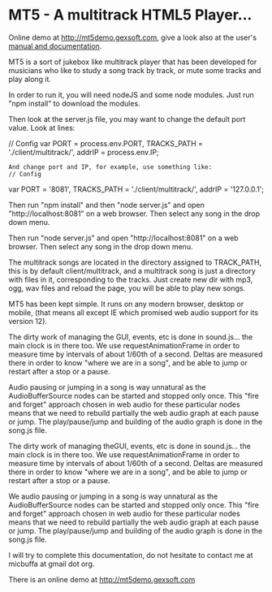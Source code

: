MT5 - A multitrack HTML5 Player...
===========
Online demo at http://mt5demo.gexsoft.com,  give a look also at the user's <a href="http://miageprojet2.unice.fr/Intranet_de_Michel_Buffa/MT5%2c_multitrack_player_for_musicians">manual and documentation</a>.

MT5 is a sort of jukebox like multitrack player that has been developed for musicians who like to study a song track by track, or mute some tracks and play along it.

In order to run it, you will need nodeJS and some node modules. Just run "npm install" to download the modules.

Then look at the server.js file, you may want to change the default port value. Look at lines:

  // Config
  var PORT = process.env.PORT,
  TRACKS_PATH = './client/multitrack/',
  addrIP = process.env.IP;
	
	And change port and IP, for example, use something like:
	// Config
  var PORT = '8081',
  TRACKS_PATH = './client/multitrack/',
  addrIP = '127.0.0.1';


Then run "npm install" and then "node server.js" and open "http://localhost:8081" on a web browser. Then select any song in the drop down menu.

Then run "node server.js" and open "http://localhost:8081" on a web browser. Then select any song in the drop down menu.

The multitrack songs are located in the directory assigned to TRACK_PATH, this is by default client/multitrack, and a multitrack song is just a directory with files in it, corresponding to the tracks. Just create new dir with mp3, ogg, wav files and reload the page, you will be able to play new songs.

MT5 has been kept simple. It runs on any modern browser, desktop or mobile, (that means all except IE which promised web audio support for its version 12).

The dirty work of managing the GUI, events, etc is done in sound.js... the main clock is in there too. We use requestAnimationFrame in order to measure time by intervals of about 1/60th of a second. Deltas are measured there in order to know "where we are in a song", and be able to jump or restart after a stop or a pause.

Audio pausing or jumping in a song is way unnatural as the AudioBufferSource nodes can be started and stopped only once. This "fire and forget" approach chosen in web audio for these particular nodes means that we need to rebuild partially the web audio graph at each pause or jump. The play/pause/jump and building of the audio graph is done in the song.js file.

The dirty work of managing theGUI, events, etc is done in sound.js... the main clock is in there too. We use requestAnimationFrame in order to measure time by intervals of about 1/60th of a second. Deltas are measured there in order to know "where we are in a song", and be able to jump or restart after a stop or a pause.

We audio pausing or jumping in a song is way unnatural as the AudioBufferSource nodes can be started and stopped only once. This "fire and forget" approach chosen in web audio for these particular nodes means that we need to rebuild partially the web audio graph at each pause or jump. The play/pause/jump and building of the audio graph is done in the song.js file.


I will try to complete this documentation, do not hesitate to contact me at micbuffa at gmail dot org.

There is an online demo at http://mt5demo.gexsoft.com

	
